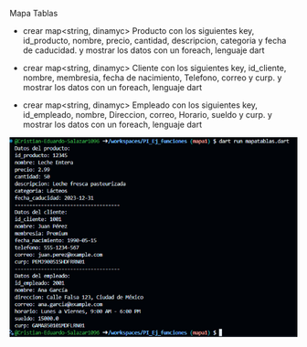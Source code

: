 Mapa Tablas

- crear map<string, dinamyc> Producto con los siguientes key, id_producto, nombre, precio, cantidad, descripcion, categoria y fecha de caducidad. y mostrar los datos con un foreach, lenguaje dart

- crear map<string, dinamyc> Cliente con los siguientes key, id_cliente, nombre, membresia, fecha de nacimiento, Telefono, correo y curp. y mostrar los datos con un foreach, lenguaje dart

- crear map<string, dinamyc> Empleado con los siguientes key, id_empleado, nombre, Direccion, correo, Horario, sueldo y curp. y mostrar los datos con un foreach, lenguaje dart

![alt text](image-6.png)